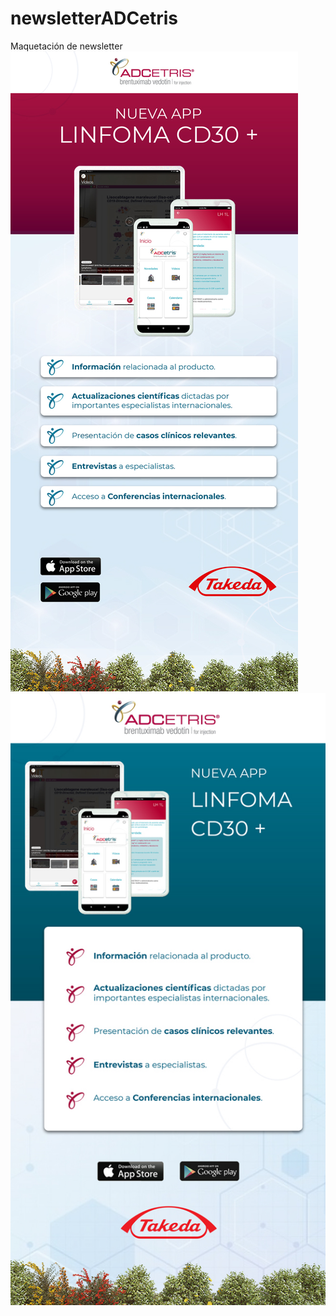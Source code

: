 # newsletterADCetris
Maquetación de newsletter
<br>
<img src="linfo-1.jpg" alt="">
<img src="linfo-2.jpg" alt="">
